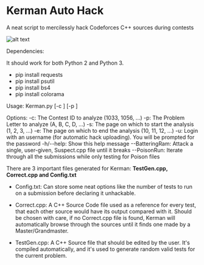 # Kerman Auto Hack
A neat script to mercilessly hack Codeforces C++ sources during contests

![alt text](https://github.com/MoonfireSeco/Kerman/raw/master/Example.png)

Dependencies:

It should work for both Python 2 and Python 3.
- pip install requests
- pip install psutil
- pip install bs4
- pip install colorama

Usage: Kerman.py [-c <ContestID>] [-p <ProblemLetter>]
	
Options:
    -c: The Contest ID to analyze (1033, 1056, ...)
		-p: The Problem Letter to analyze (A, B, C, D, ...)
		-s: The page on which to start the analysis (1, 2, 3, ...)
		-e: The page on which to end the analysis (10, 11, 12, ...)
		-u: Login with an username (for automatic hack uploading). You will be prompted for the password
		-h/--help: Show this help message
		--BatteringRam: Attack a single, user-given, Suspect.cpp file until it breaks
		--PoisonRun: Iterate through all the submissions while only testing for Poison files

There are 3 important files generated for Kerman: **TestGen.cpp, Correct.cpp and Config.txt**

- Config.txt: Can store some neat options like the number of tests to run on a submission before declaring it unhackable.

- Correct.cpp: A C++ Source Code file used as a reference for every test, that each other source would have its output compared with it. Should be chosen with care, if no Correct.cpp file is found, Kerman will automatically browse through the sources until it finds one made by a Master/Grandmaster.

- TestGen.cpp: A C++ Source file that should be edited by the user. It's compiled automatically, and it's used to generate random valid tests for the current problem.
